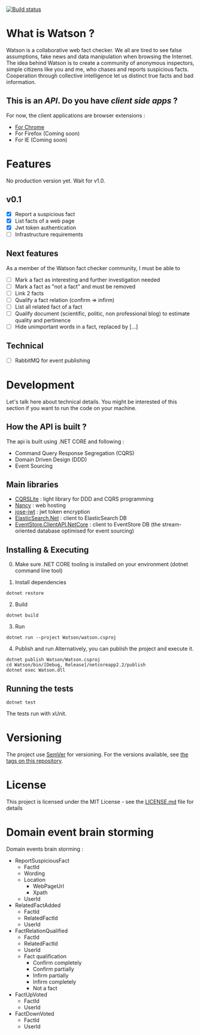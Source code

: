 [![Build status](https://ci.appveyor.com/api/projects/status/uw4n1wgl996vdm4h?svg=true)](https://ci.appveyor.com/project/pierregillon/watson-api)

# What is Watson ?
Watson is a collaborative web fact checker. We all are tired to see false assumptions, fake news and data manipulation when browsing the Internet. The idea behind Watson is to create a community of anonymous inspectors, simple citizens like you and me, who chases and reports suspicious facts. Cooperation through collective intelligence let us distinct true facts and bad information.

## This is an _API_. Do you have _client side apps_ ?
For now, the client applications are browser extensions :
* [For Chrome](https://github.com/pierregillon/Watson.Pluggins.Chrome)
* For Firefox (Coming soon)
* For IE (Coming soon)

# Features
No production version yet. Wait for v1.0.

## v0.1
- [x] Report a suspicious fact
- [x] List facts of a web page
- [x] Jwt token authentication
- [ ] Infrastructure requirements

## Next features
As a member of the Watson fact checker community, I must be able to
- [ ] Mark a fact as interesting and further investigation needed
- [ ] Mark a fact as "not a fact" and must be removed
- [ ] Link 2 facts
- [ ] Qualify a fact relation (confirm => infirm)
- [ ] List all related fact of a fact
- [ ] Qualify document (scientific, politic, non professional blog) to estimate quality and pertinence
- [ ] Hide unimportant words in a fact, replaced by [...]

## Technical
- [ ] RabbitMQ for event publishing

# Development
Let's talk here about technical details. You might be interested of this section if you want to run the code on your machine.

## How the API is built ?
The api is built using .NET CORE and following : 
- Command Query Response Segregation (CQRS)
- Domain Driven Design (DDD)
- Event Sourcing

## Main libraries
* [CQRSLite](https://github.com/gautema/CQRSlite) : light library for DDD and CQRS programming
* [Nancy](https://github.com/NancyFx/Nancy) : web hosting
* [jose-jwt](https://github.com/dvsekhvalnov/jose-jwt) : jwt token encryption
* [ElasticSearch.Net](https://github.com/elastic/elasticsearch-net) : client to ElasticSearch DB
* [EventStore.ClientAPI.NetCore](https://github.com/EventStore/EventStore/tree/master/src/EventStore.ClientAPI) : client to EventStore DB (the stream-oriented database optimised for event sourcing)

## Installing & Executing
0. Make sure .NET CORE tooling is installed on your environment (dotnet command line tool)

1. Install dependencies
```
dotnet restore
```

2. Build
```
dotnet build
```

3. Run
```
dotnet run --project Watson/watson.csproj
```

4. Publish and run
Alternatively, you can publish the project and execute it.
```
dotnet publish Watson/Watson.csproj
cd Watson/bin/[Debug, Release]/netcoreapp2.2/publish
dotnet exec Watson.dll
```
## Running the tests
```
dotnet test
```
The tests run with xUnit.

# Versioning
The project use [SemVer](http://semver.org/) for versioning. For the versions available, see [the tags on this repository](https://github.com/pierregillon/Watson.Api/releases).

# License
This project is licensed under the MIT License - see the [LICENSE.md](LICENSE.md) file for details

# Domain event brain storming
Domain events brain storming :
* ReportSuspiciousFact
    * FactId
    * Wording
    * Location
        * WebPageUrl
        * Xpath
    * UserId
* RelatedFactAdded
    * FactId
    * RelatedFactId
    * UserId
* FactRelationQualified
    * FactId
    * RelatedFactId
    * UserId
    * Fact qualification
        * Confirm completely
        * Confirm partially
        * Infirm partially
        * Infirm completely
        * Not a fact
* FactUpVoted
    * FactId
    * UserId
* FactDownVoted
    * FactId
    * UserId
